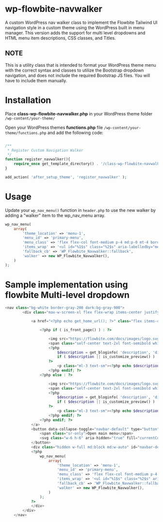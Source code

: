 # wp-flowbite-navwalker
A custom WordPress nav walker class to implement the Flowbite Tailwind UI navigation style in a custom theme using the WordPress built in menu manager. This version adds the support for multi level dropdowns and HTML menu item descriptions, CSS classes, and Titles.


## NOTE
This is a utility class that is intended to format your WordPress theme menu with the correct syntax and classes to utilize the Bootstrap dropdown navigation, and does not include the required Bootstrap JS files. You will have to include them manually.

# Installation
Place **class-wp-flowbite-navwalker.php** in your WordPress theme folder `/wp-content/your-theme/`

Open your WordPress themes **functions.php** file `/wp-content/your-theme/functions.php` and add the following code:

```php

/**
 * Register Custom Navigation Walker
 */
function register_navwalker(){
    require_once get_template_directory() . '/class-wp-flowbite-navwalker.php';
}

add_action( 'after_setup_theme', 'register_navwalker' );

```

# Usage

Update your `wp_nav_menu()` function in `header.php` to use the new walker by adding a "walker" item to the wp_nav_menu array.

```php
wp_nav_menu(
    array(
        'theme_location' => 'menu-1',
        'menu_id' => 'primary-menu',
        'menu_class' => 'flex flex-col font-medium p-4 md:p-0 mt-4 border border-gray-100 rounded-lg bg-gray-50 md:flex-row md:space-x-8 md:mt-0 md:border-0 md:bg-white dark:bg-gray-800 md:dark:bg-gray-900 dark:border-gray-700',
        'items_wrap' => '<ul id="%1$s" class="%2$s" aria-labelledby="menu">%3$s</ul>',
        'fallback_cb' => 'WP_Flowbite_Navwalker::fallback',
        'walker' => new WP_Flowbite_Navwalker(),
    )
);

```

# Sample implementation using flowbite Multi-level dropdown

```php
<nav class="bg-white border-gray-200 dark:bg-gray-900">
        <div class="max-w-screen-xl flex flex-wrap items-center justify-between mx-auto p-4">

            <a href="<?php echo get_home_url(); ?>" class="flex items-center">

                <?php if ( is_front_page() ) : ?>

                    <img src="https://flowbite.com/docs/images/logo.svg" class="h-8 mr-3" alt="Flowbite Logo" />
                    <span class="self-center text-2xl font-semibold whitespace-nowrap dark:text-white"><?php bloginfo( 'name' ); ?></span>
                    <?php
                        $description = get_bloginfo( 'description', 'display' );
                        if ( $description || is_customize_preview() ) :
                    ?>
                        <p class="ml-3 text-sm"><?php echo $description; // phpcs:ignore WordPress.Security.EscapeOutput.OutputNotEscaped ?></p>
                    <?php endif; ?>
                <?php else : ?>

                    <img src="https://flowbite.com/docs/images/logo.svg" class="h-8 mr-3" alt="Flowbite Logo" />
                    <span class="self-center text-2xl font-semibold whitespace-nowrap dark:text-white"><?php bloginfo( 'name' ); ?></span>
                    <?php
                        $description = get_bloginfo( 'description', 'display' );
                        if ( $description || is_customize_preview() ) :
                    ?>
                        <p class="ml-3 text-sm"><?php echo $description; // phpcs:ignore WordPress.Security.EscapeOutput.OutputNotEscaped ?></p>
                    <?php endif; ?>
                <?php endif; ?>
            </a>
            <button data-collapse-toggle="navbar-default" type="button" class="inline-flex items-center p-2 ml-3 text-sm text-gray-500 rounded-lg md:hidden hover:bg-gray-100 focus:outline-none focus:ring-2 focus:ring-gray-200 dark:text-gray-400 dark:hover:bg-gray-700 dark:focus:ring-gray-600" aria-controls="navbar-default" aria-expanded="false">
                <span class="sr-only">Open main menu</span>
                <svg class="w-6 h-6" aria-hidden="true" fill="currentColor" viewBox="0 0 20 20" xmlns="http://www.w3.org/2000/svg"><path fill-rule="evenodd" d="M3 5a1 1 0 011-1h12a1 1 0 110 2H4a1 1 0 01-1-1zM3 10a1 1 0 011-1h12a1 1 0 110 2H4a1 1 0 01-1-1zM3 15a1 1 0 011-1h12a1 1 0 110 2H4a1 1 0 01-1-1z" clip-rule="evenodd"></path></svg>
            </button>
            <div class="hidden w-full md:block md:w-auto" id="navbar-default">
            <?php
                wp_nav_menu(
                    array(
                        'theme_location' => 'menu-1',
                        'menu_id' => 'primary-menu',
                        'menu_class' => 'flex flex-col font-medium p-4 md:p-0 mt-4 border border-gray-100 rounded-lg bg-gray-50 md:flex-row md:space-x-8 md:mt-0 md:border-0 md:bg-white dark:bg-gray-800 md:dark:bg-gray-900 dark:border-gray-700',
                        'items_wrap' => '<ul id="%1$s" class="%2$s" aria-labelledby="menu">%3$s</ul>',
                        'fallback_cb' => 'WP_Flowbite_Navwalker::fallback',
                        'walker' => new WP_Flowbite_Navwalker(),
                    )
                );
            ?>
            </div>
        </div>
    </nav>
```
